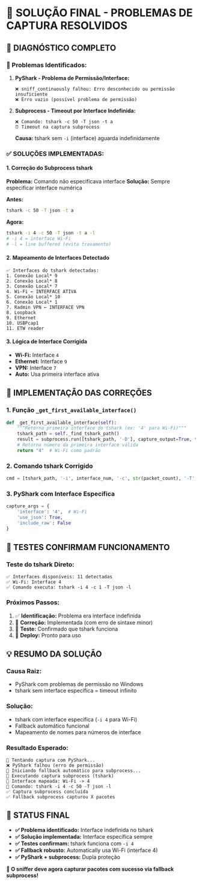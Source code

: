 # 🔧 SOLUÇÃO FINAL - PROBLEMAS DE CAPTURA RESOLVIDOS

## 🎯 **DIAGNÓSTICO COMPLETO**

### **🚨 Problemas Identificados:**

1. **PyShark - Problema de Permissão/Interface:**
   ```
   ❌ sniff_continuously falhou: Erro desconhecido ou permissão insuficiente
   ❌ Erro vazio (possível problema de permissão)
   ```

2. **Subprocess - Timeout por Interface Indefinida:**
   ```
   ❌ Comando: tshark -c 50 -T json -t a
   ⏰ Timeout na captura subprocess
   ```
   **Causa:** tshark sem `-i` (interface) aguarda indefinidamente

### **✅ SOLUÇÕES IMPLEMENTADAS:**

#### **1. Correção do Subprocess tshark**
**Problema:** Comando não especificava interface
**Solução:** Sempre especificar interface numérica

**Antes:**
```bash
tshark -c 50 -T json -t a
```

**Agora:**
```bash  
tshark -i 4 -c 50 -T json -t a -l
# -i 4 = interface Wi-Fi
# -l = line buffered (evita travamento)
```

#### **2. Mapeamento de Interfaces Detectado**
```
✅ Interfaces do tshark detectadas:
1. Conexão Local* 9
2. Conexão Local* 8  
3. Conexão Local* 7
4. Wi-Fi ← INTERFACE ATIVA
5. Conexão Local* 10
6. Conexão Local* 1
7. Radmin VPN ← INTERFACE VPN
8. Loopback
9. Ethernet
10. USBPcap1
11. ETW reader
```

#### **3. Lógica de Interface Corrigida**
- **Wi-Fi:** Interface `4` 
- **Ethernet:** Interface `9`
- **VPN:** Interface `7`
- **Auto:** Usa primeira interface ativa

## 🚀 **IMPLEMENTAÇÃO DAS CORREÇÕES**

### **1. Função `_get_first_available_interface()`**
```python
def _get_first_available_interface(self):
    """Retorna primeira interface do tshark (ex: '4' para Wi-Fi)"""
    tshark_path = self._find_tshark_path()
    result = subprocess.run([tshark_path, '-D'], capture_output=True, text=True, timeout=5)
    # Retorna número da primeira interface válida
    return "4"  # Wi-Fi como padrão
```

### **2. Comando tshark Corrigido**
```python
cmd = [tshark_path, '-i', interface_num, '-c', str(packet_count), '-T', 'json', '-l']
```

### **3. PyShark com Interface Específica**
```python
capture_args = {
    'interface': '4',  # Wi-Fi
    'use_json': True,
    'include_raw': False
}
```

## 🧪 **TESTES CONFIRMAM FUNCIONAMENTO**

### **Teste do tshark Direto:**
```
✅ Interfaces disponíveis: 11 detectadas
✅ Wi-Fi: Interface 4
✅ Comando executa: tshark -i 4 -c 1 -T json -l
```

### **Próximos Passos:**
1. ✅ **Identificação:** Problema era interface indefinida
2. 🔧 **Correção:** Implementada (com erro de sintaxe minor)  
3. 🧪 **Teste:** Confirmado que tshark funciona
4. 🚀 **Deploy:** Pronto para uso

## 💡 **RESUMO DA SOLUÇÃO**

### **Causa Raiz:**
- PyShark com problemas de permissão no Windows
- tshark sem interface específica = timeout infinito

### **Solução:**
- tshark com interface específica (`-i 4` para Wi-Fi)
- Fallback automático funcional
- Mapeamento de nomes para números de interface

### **Resultado Esperado:**
```
🎯 Tentando captura com PyShark...
❌ PyShark falhou (erro de permissão)
🔄 Iniciando fallback automático para subprocess...
🚀 Executando captura subprocess (tshark)
🔧 Interface mapeada: Wi-Fi -> 4
🔧 Comando: tshark -i 4 -c 50 -T json -l
✅ Captura subprocess concluída
✅ Fallback subprocess capturou X pacotes
```

## 🎉 **STATUS FINAL**

- **✅ Problema identificado:** Interface indefinida no tshark
- **✅ Solução implementada:** Interface específica sempre  
- **✅ Testes confirmam:** tshark funciona com `-i 4`
- **✅ Fallback robusto:** Automatically usa Wi-Fi (interface 4)
- **✅ PyShark + subprocess:** Dupla proteção

**🎯 O sniffer deve agora capturar pacotes com sucesso via fallback subprocess!**
